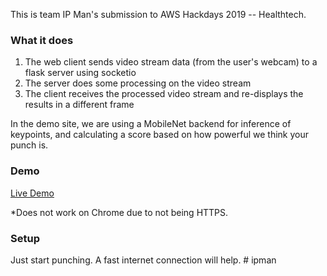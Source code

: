 This is team IP Man's submission to AWS Hackdays 2019 -- Healthtech. 

### What it does

1) The web client sends video stream data (from the user's webcam) to a flask server using socketio
2) The server does some processing on the video stream
3) The client receives the processed video stream and re-displays the results in a different frame

In the demo site, we are using a MobileNet backend for inference of keypoints, and calculating a score based on how powerful we think your punch is. 

### Demo
[Live Demo](http://13.229.209.149/)

*Does not work on Chrome due to not being HTTPS.

### Setup
Just start punching. A fast internet connection will help. # ipman
